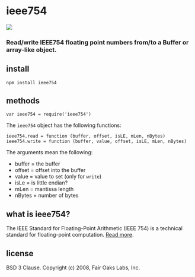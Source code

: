 # ieee754

[![](https://saucelabs.com/browser-matrix/ieee754.svg)](https://saucelabs.com/u/ieee754)

### Read/write IEEE754 floating point numbers from/to a Buffer or array-like object.

## install

```text
npm install ieee754
```

## methods

`var ieee754 = require('ieee754')`

The `ieee754` object has the following functions:

```text
ieee754.read = function (buffer, offset, isLE, mLen, nBytes)
ieee754.write = function (buffer, value, offset, isLE, mLen, nBytes)
```

The arguments mean the following:

* buffer = the buffer
* offset = offset into the buffer
* value = value to set \(only for `write`\)
* isLe = is little endian?
* mLen = mantissa length
* nBytes = number of bytes

## what is ieee754?

The IEEE Standard for Floating-Point Arithmetic \(IEEE 754\) is a technical standard for floating-point computation. [Read more](http://en.wikipedia.org/wiki/IEEE_floating_point).

## license

BSD 3 Clause. Copyright \(c\) 2008, Fair Oaks Labs, Inc.

